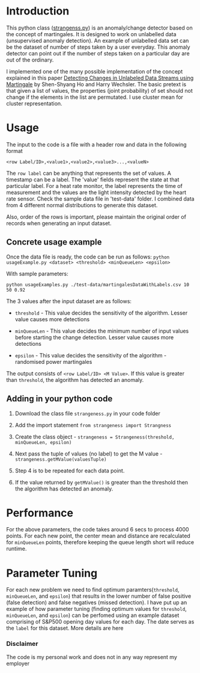# Introduction

This python class ([strangenss.py](./strangeness.py)) is an anomaly/change detector based on the concept of martingales. It is designed to work on unlabelled data (unsupervised anomaly detection). An example of unlabelled data set can be the dataset of number of steps taken by a user everyday. This anomaly detector can point out if the number of steps taken on a particular day are out of the ordinary.

I implemented one of the many possible implementation of the concept explained in this paper  [Detecting Changes in Unlabeled Data Streams using Martingale](http://ijcai.org/Proceedings/07/Papers/308.pdf) by Shen-Shyang Ho and Harry Wechsler. The basic pretext is that given a list of values, the properties (joint probability) of set should not change if the elements in the list are permutated. I use cluster mean for cluster representation.



# Usage

The input to the code is a file with a header row and data in the following format

`<row Label/ID>,<value1>,<value2>,<value3>...,<valueN>`

The `row label` can be anything that represents the set of values. A timestamp can be a label. The 'value' fields represent the state at that particular label. For a heat rate monitor, the label represents the time of measurement and the values are the light intensity detected by the heart rate sensor. Check the sample data file in 'test-data' folder. I combined data from 4 different normal distributions to generate this dataset.

Also, order of the rows is important, please maintain the original order of records when generating an input dataset. 


## Concrete usage example

Once the data file is ready, the code can be run as follows:
```python usageExample.py <dataset> <threshold> <minQueueLen> <epsilon>```
 
With sample parameters:

```python usageExamples.py ./test-data/martingalesDataWithLabels.csv 10 50 0.92```
 
The 3 values after the input dataset are as follows:

* `threshold` -  This value decides the sensitivity of the algorithm. Lesser value causes more detections

* `minQueueLen` -  This value decides the minimum number of input values before starting the change detection. Lesser value causes more detections

* `epsilon` -  This value decides the sensitivity of the algorithm - randomised power martingales


The output consists of  ```<row Label/ID> <M Value>```. If this value is greater than `threshold`, the algorithm has detected an anomaly. 



## Adding in your python code 

1. Download the class file `strangeness.py` in your code folder  
2. Add the import statement `from strangeness import Strangness`
3. Create the class object - `strangeness = Strangeness(threshold, minQueueLen, epsilon)`
4. Next pass the tuple of values (no label) to get the M value - `strangeness.getMValue(valuesTuple)` 

5. Step 4 is to be repeated for each data point.
6. If the value returned by `getMValue()` is greater than the threshold then the algorithm has detected an anomaly.

# Performance

For the above parameters, the code takes around 6 secs to process 4000 points.
For each new point, the center mean and distance are recalculated for `minQueueLen` points, therefore keeping the queue length short will reduce runtime.

# Parameter Tuning

For each new problem we need to find optimum paramters(`threshold`, `minQueueLen`, and `epsilon`) that results in the lower number of false positive (false detection)  and false negatives (missed detection). I have put up an example of how parameter tuning (finding optimum values for `threshold`, `minQueueLen`, and `epsilon`) can be perfomed using an example dataset comprising of S&P500 opening day values for each day. The date serves as the `label` for this dataset. More details are here 

### Disclaimer

The code is my personal work and does not in any way represent my employer


